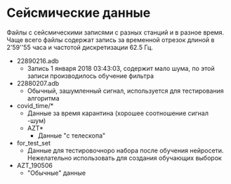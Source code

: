 # Сейсмические данные

Файлы с сейсмическими записями с разных станций и в разное время. Чаще всего файлы содержат запись за временной отрезок длиной в 2'59''55 часа и частотой дискретизации 62.5 Гц.

- 22890216.adb 
  - Запись 1 января 2018 03:43:03, содержит мало шума, по этой записи производилось обучение фильтра
- 22880207.adb
  - Обычный, зашумленный сигнал, используется для тестирования алгоритма
- covid_time/*
  - Данные за время карантина (хорошее соотношение сигнал -шум)
  - AZT*
    - Данные "с телескопа"
 - for_test_set
    - Данные для тестировочноро набора после обучения нейросети. Нежелательно использовать для создания обучающих выборок
 - AZT_190506
    - "Обычные" данные